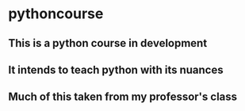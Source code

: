 # pythoncourse
## This is a python course in development
## It intends to teach python with its nuances
## Much of this taken from my professor's class